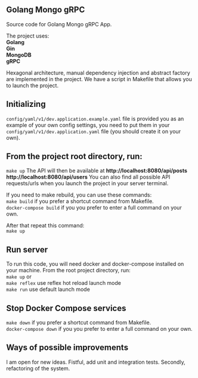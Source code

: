 <div align="left">
  
## Golang Mongo gRPC     
Source code for  Golang Mongo gRPC App.

The project uses:  
**Golang    
Gin  
MongoDB  
gRPC**

Hexagonal architecture, manual dependency injection and abstract factory are implemented in the project.
We have a script in Makefile that allows you to launch the project.

## Initializing
`config/yaml/v1/dev.application.example.yaml` file is provided you as an example of your own config settings,  you need to put them in your `config/yaml/v1/dev.application.yaml` file (you should create it on your own). 

## From the project root directory, run:  
```make up``` 
The API will then be available at  **http://localhost:8080/api/posts  http://localhost:8080/api/users**
You can also find all possible API requests/urls when you launch the project in your server terminal. 

If you need to make rebuild, you can use these commands:  
```make build``` if you prefer a shortcut command from Makefile.   
```docker-compose build``` if you you prefer to enter a full command on your own.
  
After that repeat this command:  
```make up```

## Run server
To run this code, you will need docker and docker-compose installed on your machine. From the root project directory, run:  
```make up``` or   
```make reflex``` use reflex hot reload launch mode  
```make run``` use default launch mode

## Stop Docker Compose services 
```make down``` if you prefer a shortcut command from Makefile.  
```docker-compose down``` if you you prefer to enter a full command on your own.
 
## Ways of possible improvements
I am open for new ideas. Fistful, add unit and integration tests. Secondly, refactoring of the system.

</div>
